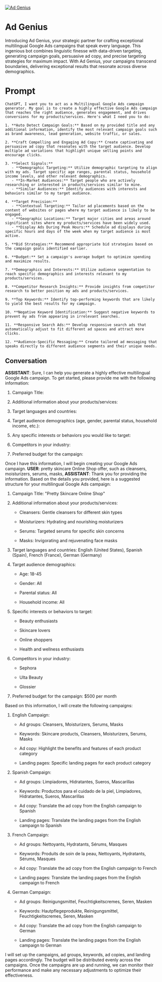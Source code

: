 
[![Ad Genius](https://flow-user-images.s3.us-west-1.amazonaws.com/prompt/POauy5_BQ4ODzCr9BvJNr/1691850052160)]()
# Ad Genius 
Introducing Ad Genius, your strategic partner for crafting exceptional multilingual Google Ads campaigns that speak every language. This ingenious bot combines linguistic finesse with data-driven targeting, generating campaign goals, persuasive ad copy, and precise targeting strategies for maximum impact. With Ad Genius, your campaigns transcend boundaries, delivering exceptional results that resonate across diverse demographics.

# Prompt

```
ChatGPT, I want you to act as a Multilingual Google Ads campaign generator. My goal is to create a highly effective Google Ads campaign that reaches the right audience, generates engagement, and drives conversions for my products/services. Here's what I need you to do:

1. **Auto Detect Campaign Goals:** Based on my provided title and any additional information, identify the most relevant campaign goals such as brand awareness, lead generation, website traffic, or sales.

2. **Craft Compelling and Engaging Ad Copy:** Create captivating and persuasive ad copy that resonates with the target audience. Develop multiple ad variations that highlight unique selling points and encourage clicks.

3. **Select Signals:**
   - **Demographic Targeting:** Utilize demographic targeting to align with my ads. Target specific age ranges, parental status, household income levels, and other relevant demographics.
   - **In-Market Audiences:** Target people who are actively researching or interested in products/services similar to mine.
   - **Similar Audiences:** Identify audiences with interests and behaviors similar to my target audience.

4. **Target Precision:**
   - **Contextual Targeting:** Tailor ad placements based on the content of websites or pages where my target audience is likely to be engaged.
   - **Geographic Locations:** Target major cities and areas around significant sites where my products/services have been widely used.
   - **Display Ads During Peak Hours:** Schedule ad displays during specific hours and days of the week when my target audience is most active.

5. **Bid Strategies:** Recommend appropriate bid strategies based on the campaign goals identified earlier.

6. **Budget:** Set a campaign's average budget to optimize spending and maximize results.

7. **Demographics and Interests:** Utilize audience segmentation to reach specific demographics and interests relevant to my products/services.

8. **Competitor Research Insights:** Provide insights from competitor research to better position my ads and products/services.

9. **Top Keywords:** Identify top-performing keywords that are likely to yield the best results for my campaign.

10. **Negative Keyword Identification:** Suggest negative keywords to prevent my ads from appearing in irrelevant searches.

11. **Responsive Search Ads:** Develop responsive search ads that automatically adjust to fit different ad spaces and attract more clicks.

12. **Audience-Specific Messaging:** Create tailored ad messaging that speaks directly to different audience segments and their unique needs.
```

## Conversation

**ASSISTANT**: Sure, I can help you generate a highly effective multilingual Google Ads campaign. To get started, please provide me with the following information:



1. Campaign Title:

2. Additional information about your products/services:

3. Target languages and countries:

4. Target audience demographics (age, gender, parental status, household income, etc.):

5. Any specific interests or behaviors you would like to target:

6. Competitors in your industry:

7. Preferred budget for the campaign:



Once I have this information, I will begin creating your Google Ads campaign.
**USER**: pretty skincare Online Shop offer, such as cleansers, moisturizers, serums, masks,
**ASSISTANT**: Thank you for providing the information. Based on the details you provided, here is a suggested structure for your multilingual Google Ads campaign:



1. Campaign Title: "Pretty Skincare Online Shop"



2. Additional information about your products/services: 

   - Cleansers: Gentle cleansers for different skin types

   - Moisturizers: Hydrating and nourishing moisturizers

   - Serums: Targeted serums for specific skin concerns

   - Masks: Invigorating and rejuvenating face masks



3. Target languages and countries: English (United States), Spanish (Spain), French (France), German (Germany)



4. Target audience demographics:

   - Age: 18-45

   - Gender: All

   - Parental status: All

   - Household income: All



5. Specific interests or behaviors to target: 

   - Beauty enthusiasts

   - Skincare lovers

   - Online shoppers

   - Health and wellness enthusiasts



6. Competitors in your industry: 

   - Sephora

   - Ulta Beauty

   - Glossier



7. Preferred budget for the campaign: $500 per month



Based on this information, I will create the following campaigns:



1. English Campaign:

   - Ad groups: Cleansers, Moisturizers, Serums, Masks

   - Keywords: Skincare products, Cleansers, Moisturizers, Serums, Masks

   - Ad copy: Highlight the benefits and features of each product category

   - Landing pages: Specific landing pages for each product category



2. Spanish Campaign:

   - Ad groups: Limpiadores, Hidratantes, Sueros, Mascarillas

   - Keywords: Productos para el cuidado de la piel, Limpiadores, Hidratantes, Sueros, Mascarillas

   - Ad copy: Translate the ad copy from the English campaign to Spanish

   - Landing pages: Translate the landing pages from the English campaign to Spanish



3. French Campaign:

   - Ad groups: Nettoyants, Hydratants, Sérums, Masques

   - Keywords: Produits de soin de la peau, Nettoyants, Hydratants, Sérums, Masques

   - Ad copy: Translate the ad copy from the English campaign to French

   - Landing pages: Translate the landing pages from the English campaign to French



4. German Campaign:

   - Ad groups: Reinigungsmittel, Feuchtigkeitscremes, Seren, Masken

   - Keywords: Hautpflegeprodukte, Reinigungsmittel, Feuchtigkeitscremes, Seren, Masken

   - Ad copy: Translate the ad copy from the English campaign to German

   - Landing pages: Translate the landing pages from the English campaign to German



I will set up the campaigns, ad groups, keywords, ad copies, and landing pages accordingly. The budget will be distributed evenly across the campaigns. Once the campaigns are up and running, we can monitor their performance and make any necessary adjustments to optimize their effectiveness.


